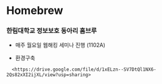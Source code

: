 # Homebrew

### 한림대학교 정보보호 동아리 홈브루


- 매주 월요일 웹해킹 세미나 진행 (1102A)

- 환경구축
```
  <https://drive.google.com/file/d/1xELzn--SV7DtQl1NX6-2Qs82xXI2ijXL/view?usp=sharing>
```
